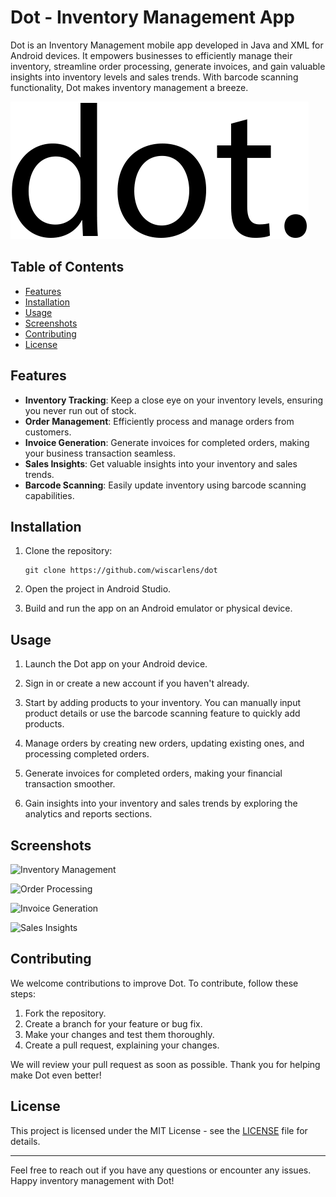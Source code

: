 # Dot - Inventory Management App

Dot is an Inventory Management mobile app developed in Java and XML for Android devices. It empowers businesses to efficiently manage their inventory, streamline order processing, generate invoices, and gain valuable insights into inventory levels and sales trends. With barcode scanning functionality, Dot makes inventory management a breeze.

![Dot Logo](./app/src/main/res/drawable/logo.png)

## Table of Contents
- [Features](#features)
- [Installation](#installation)
- [Usage](#usage)
- [Screenshots](#screenshots)
- [Contributing](#contributing)
- [License](#license)

## Features

- **Inventory Tracking**: Keep a close eye on your inventory levels, ensuring you never run out of stock.
- **Order Management**: Efficiently process and manage orders from customers.
- **Invoice Generation**: Generate invoices for completed orders, making your business transaction seamless.
- **Sales Insights**: Get valuable insights into your inventory and sales trends.
- **Barcode Scanning**: Easily update inventory using barcode scanning capabilities.

## Installation

1. Clone the repository:

    ```shell
    git clone https://github.com/wiscarlens/dot
    ```

2. Open the project in Android Studio.

3. Build and run the app on an Android emulator or physical device.

## Usage

1. Launch the Dot app on your Android device.

2. Sign in or create a new account if you haven't already.

3. Start by adding products to your inventory. You can manually input product details or use the barcode scanning feature to quickly add products.

4. Manage orders by creating new orders, updating existing ones, and processing completed orders.

5. Generate invoices for completed orders, making your financial transaction smoother.

6. Gain insights into your inventory and sales trends by exploring the analytics and reports sections.

## Screenshots

![Inventory Management](./screenshots/inventory_management.png)

![Order Processing](./screenshots/order_processing.png)

![Invoice Generation](./screenshots/invoice_generation.png)

![Sales Insights](./screenshots/sales_insights.png)

## Contributing

We welcome contributions to improve Dot. To contribute, follow these steps:

1. Fork the repository.
2. Create a branch for your feature or bug fix.
3. Make your changes and test them thoroughly.
4. Create a pull request, explaining your changes.

We will review your pull request as soon as possible. Thank you for helping make Dot even better!

## License

This project is licensed under the MIT License - see the [LICENSE](LICENSE) file for details.

---

Feel free to reach out if you have any questions or encounter any issues. Happy inventory management with Dot!